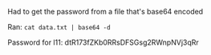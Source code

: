 Had to get the password from a file that's base64 encoded

Ran:
`cat data.txt | base64 -d`

Password for l11:
dtR173fZKb0RRsDFSGsg2RWnpNVj3qRr
